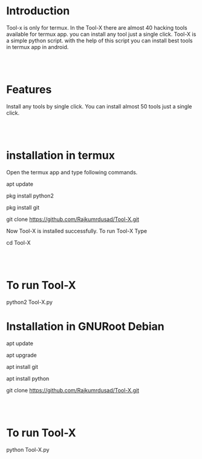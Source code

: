 
</br>

# Introduction

Tool-x is only for termux. In the Tool-X there are almost 40 hacking tools available for termux app. you can install any tool just a single click. Tool-X is a simple python script. with the help of this script you can install best tools in termux app in android.

</br>
</br>

# Features

Install any tools by single click. You can install almost 50 tools just a single click.



</br>
</br>




# installation in termux


Open the termux app and type following commands.

apt update

pkg install python2

pkg install git

git clone https://github.com/Rajkumrdusad/Tool-X.git


Now Tool-X is installed successfully. To run Tool-X Type

cd Tool-X

</br>
</br>

# To run Tool-X

python2 Tool-X.py



# Installation in GNURoot Debian

apt update

apt upgrade

apt install git

apt install python

git clone https://github.com/Rajkumrdusad/Tool-X.git

</br>
</br>

# To run Tool-X

python Tool-X.py





</br>
</br>
</br>







